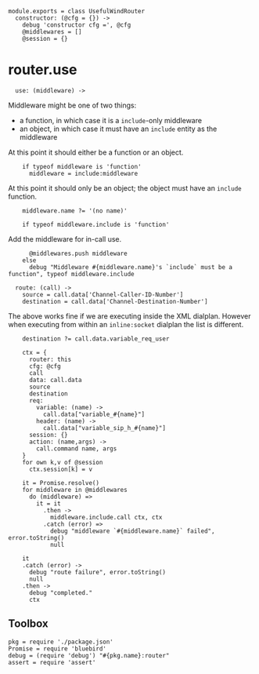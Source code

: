     module.exports = class UsefulWindRouter
      constructor: (@cfg = {}) ->
        debug 'constructor cfg =', @cfg
        @middlewares = []
        @session = {}

router.use
==========

      use: (middleware) ->

Middleware might be one of two things:
- a function, in which case it is a `include`-only middleware
- an object, in which case it must have an `include` entity as the middleware

At this point it should either be a function or an object.

        if typeof middleware is 'function'
          middleware = include:middleware

At this point it should only be an object; the object must have an `include` function.

        middleware.name ?= '(no name)'

        if typeof middleware.include is 'function'

Add the middleware for in-call use.

          @middlewares.push middleware
        else
          debug "Middleware #{middleware.name}'s `include` must be a function", typeof middleware.include

      route: (call) ->
        source = call.data['Channel-Caller-ID-Number']
        destination = call.data['Channel-Destination-Number']

The above works fine if we are executing inside the XML dialplan. However when executing from within an `inline:socket` dialplan the list is different.

        destination ?= call.data.variable_req_user

        ctx = {
          router: this
          cfg: @cfg
          call
          data: call.data
          source
          destination
          req:
            variable: (name) ->
              call.data["variable_#{name}"]
            header: (name) ->
              call.data["variable_sip_h_#{name}"]
          session: {}
          action: (name,args) ->
            call.command name, args
        }
        for own k,v of @session
          ctx.session[k] = v

        it = Promise.resolve()
        for middleware in @middlewares
          do (middleware) =>
            it = it
              .then ->
                middleware.include.call ctx, ctx
              .catch (error) =>
                debug "middleware `#{middleware.name}` failed", error.toString()
                null

        it
        .catch (error) ->
          debug "route failure", error.toString()
          null
        .then ->
          debug "completed."
          ctx

Toolbox
-------

    pkg = require './package.json'
    Promise = require 'bluebird'
    debug = (require 'debug') "#{pkg.name}:router"
    assert = require 'assert'

